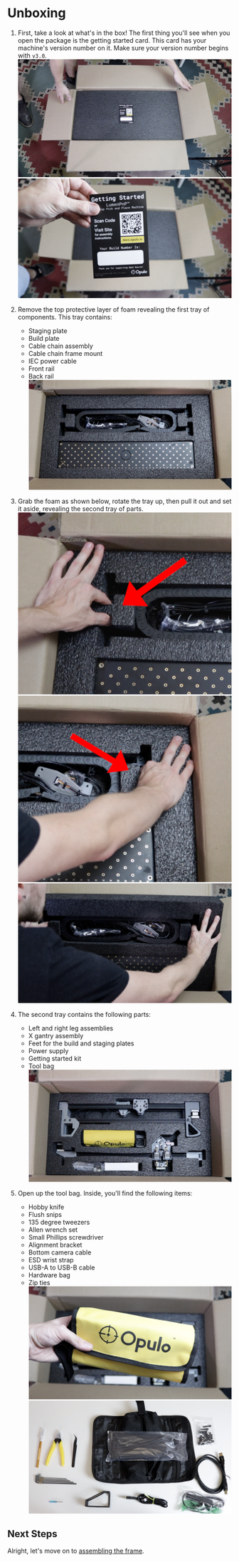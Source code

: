 <!-- markdownlint-disable-file MD045-->
# Unboxing

1. First, take a look at what's in the box! The first thing you'll see when you open the package is the getting started card. This card has your machine's version number on it. Make sure your version number begins with `v3.0`.
  ![](images/opened-box.png)
  ![](images/getting-started-card.png)

2. Remove the top protective layer of foam revealing the first tray of components. This tray contains:
    * Staging plate
    * Build plate
    * Cable chain assembly
    * Cable chain frame mount
    * IEC power cable
    * Front rail
    * Back rail
    ![](images/first-tray.png)

3. Grab the foam as shown below, rotate the tray up, then pull it out and set it aside, revealing the second tray of parts.
    ![](images/first-tray-left-grip.png)
    ![](images/first-tray-right-grip.png)
    ![](images/first-tray-removal.png)

4. The second tray contains the following parts:
    * Left and right leg assemblies
    * X gantry assembly
    * Feet for the build and staging plates
    * Power supply
    * Getting started kit
    * Tool bag
    ![](images/second-tray.png)

5. Open up the tool bag. Inside, you'll find the following items:
    * Hobby knife
    * Flush snips
    * 135 degree tweezers
    * Allen wrench set
    * Small Phillips screwdriver
    * Alignment bracket
    * Bottom camera cable
    * ESD wrist strap
    * USB-A to USB-B cable
    * Hardware bag
    * Zip ties
    ![](images/tool-bag.png)
    ![](images/tool-bag-exploded.png)

## Next Steps

Alright, let's move on to [assembling the frame](../assembling-frame/index.md).